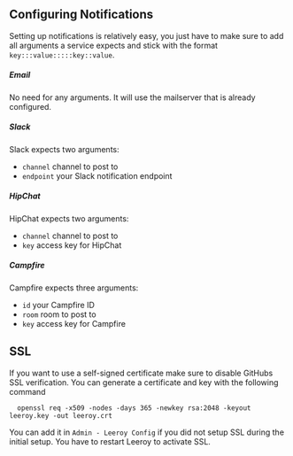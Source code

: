 ## Configuring Notifications
Setting up notifications is relatively easy, you just have to make sure to add all arguments a service expects and stick with the format `key:::value:::::key::value`.

##### Email
No need for any arguments. It will use the mailserver that is already configured.

##### Slack
Slack expects two arguments:

- `channel` channel to post to
- `endpoint` your Slack notification endpoint

##### HipChat
HipChat expects two arguments:

- `channel` channel to post to
- `key` access key for HipChat

##### Campfire
Campfire expects three arguments:

- `id` your Campfire ID
- `room` room to post to
- `key` access key for Campfire

## SSL
If you want to use a self-signed certificate make sure to disable GitHubs SSL verification. You can generate a certificate and key with the following command

      openssl req -x509 -nodes -days 365 -newkey rsa:2048 -keyout leeroy.key -out leeroy.crt

You can add it in `Admin - Leeroy Config` if you did not setup SSL during the initial setup. You have to restart Leeroy to activate SSL.